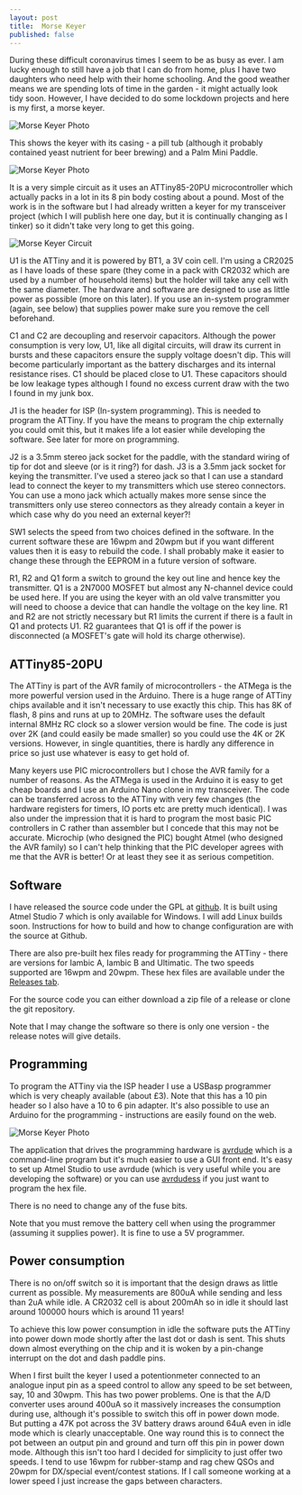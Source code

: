 ```yaml
---
layout: post
title:  Morse Keyer
published: false
---
```


During these difficult coronavirus times I seem to be as busy as ever. I am lucky enough to still have a job that I can do from home, 
plus I have two daughters who need help with their home schooling. And the good weather means we are spending lots of time in 
the garden - it might actually look tidy soon. However, I have decided to do some lockdown projects and here is my first, a morse keyer.

![Morse Keyer Photo](/images/MorseKeyer.jpg)

This shows the keyer with its casing - a pill tub (although it probably contained yeast nutrient for beer brewing) and a Palm Mini 
Paddle.

![Morse Keyer Photo](/images/MorseKeyer2.jpg)

It is a very simple circuit as it uses an ATTiny85-20PU microcontroller which actually packs in a lot in its 8 pin body costing about 
a pound. Most of the work is in the software but I had already written a keyer for my transceiver project (which I will publish here
one day, but it is continually changing as I tinker) so it didn't take very long to get this going.

![Morse Keyer Circuit](/images/MorseKeyer.png)

U1 is the ATTiny and it is powered by BT1, a 3V coin cell. I'm using a CR2025 as I have loads of these spare (they come in a pack with 
CR2032 which are used by a number of household items) but the holder will take any cell with the same diameter. The hardware and
software are designed to use as little power as possible (more on this later). If you use an in-system programmer (again, see below) 
that supplies power
make sure you remove the cell beforehand.

C1 and C2 are decoupling and reservoir capacitors. Although the power consumption is very low, U1, like all digital circuits, will draw 
its current in bursts and these capacitors ensure the supply voltage doesn't dip. This will become particularly important as the battery 
discharges and its internal resistance rises. C1 should be placed close to U1. These capacitors should be low leakage types although I
found no excess current draw with the two I found in my junk box.

J1 is the header for ISP (In-system programming). This is needed to program the ATTiny. If you have the means to program the chip
externally you could omit this, but it makes life a lot easier while developing the software. See later for more on programming.

J2 is a 3.5mm stereo jack socket for the paddle, with the standard wiring of tip for dot and sleeve (or is it ring?) for dash.
J3 is a 3.5mm jack socket for keying the transmitter. I've used a stereo jack so that I can use a standard lead to connect the keyer 
to my transmitters which use stereo connectors. You
can use a mono jack which actually makes more sense since the transmitters only use stereo connectors as they already contain a keyer
in which case why do you need an external keyer?!

SW1 selects the speed from two choices defined in the software. In the current software these are 16wpm and 20wpm but if you want
different values then it is easy to rebuild the code. I shall probably make it easier to change these through the EEPROM in a future
version of software.

R1, R2 and Q1 form a switch to ground the key out line and hence key the transmitter. Q1 is a 2N7000 MOSFET but almost any N-channel
device could be used here. If you are using the keyer with an old valve transmitter you will need to choose a device that can handle
the voltage on the key line. R1 and R2 are not strictly necessary but R1 limits the current if there is a fault in Q1 and protects U1.
R2 guarantees that Q1 is off if the power is disconnected (a MOSFET's gate will hold its charge otherwise).

## ATTiny85-20PU

The ATTiny is part of the AVR family of microcontrollers - the ATMega is the more powerful version used in the Arduino.
There is a huge range of ATTiny chips available and it isn't necessary to use exactly this chip. This has 8K of flash, 8 pins and runs
at up to
20MHz. The software uses the default internal 8MHz RC clock so a slower version would be fine. The code is just over 2K (and could
easily be made smaller) so you could use the 4K or 2K versions. However, in single quantities, there is hardly any difference in price
so just use whatever is easy to get hold of.

Many keyers use PIC microcontrollers but I chose the AVR family for a number of reasons. As the ATMega is used in the Arduino
it is easy to get cheap boards and I use an Arduino Nano clone in my transceiver. The code can be transferred across
to the ATTiny with very few changes (the hardware registers for timers, IO ports etc are pretty much identical).
I was also under the impression that it is hard to program the most basic PIC controllers in C
rather than assembler but I concede that this may not be accurate. Microchip (who designed the PIC) bought Atmel (who designed the AVR
family) so I can't help thinking that the PIC developer agrees with me that the AVR is better! Or at least they see it as serious
competition.

## Software

I have released the source code under the GPL at [github](https://github.com/G4TGJ/MorseKeyer). It is built using Atmel Studio 7 which
is only available for Windows. I will add Linux builds soon. Instructions for how to build and how to change configuration are with
the source at Github.

There are also pre-built hex files
ready for programming the ATTiny - there are versions for Iambic A, Iambic B and Ultimatic. The two speeds supported are 16wpm and
20wpm. These hex files are available under the [Releases tab](https://github.com/G4TGJ/MorseKeyer/releases). 

For the source code you can either download a zip file of a release or
clone the git repository.

Note that I may change the software so there is only one version - the release notes will give details.

## Programming

To program the ATTiny via the ISP header I use a USBasp programmer which is very cheaply available (about £3). Note that this has 
a 10 pin header so I also have a 10 to 6 pin adapter. It's also possible to use an Arduino for the programming - instructions are
easily found on the web.

![Morse Keyer Photo](/images/MorseKeyer3.jpg)

The application that drives the programming hardware is [avrdude](https://www.nongnu.org/avrdude/) which is a command-line program but 
it's much easier to use a GUI front end. It's easy to set up Atmel Studio to use avrdude (which is very useful while you are
developing the software) or you can use 
[avrdudess](https://blog.zakkemble.net/avrdudess-a-gui-for-avrdude/) if you just want to program the hex file.

There is no need to change any of the fuse bits.

Note that you must remove the battery cell when using the programmer (assuming it supplies power). It is fine to use a 5V programmer.

## Power consumption

There is no on/off switch so it is important that the design draws as little current as possible. My measurements are 800uA while
sending and less than 2uA while idle. A CR2032 cell is about 200mAh so in idle it should last around 100000 hours which is around 11
years!

To achieve this low power consumption in idle the software puts the ATTiny into power down mode shortly after the last dot 
or dash is sent. This shuts down almost everything on the chip and it is woken by a pin-change interrupt on the dot and dash paddle 
pins.

When I first built the keyer I used a potentionmeter connected to an analogue input pin as a speed control to allow any speed to be
set between, say, 10 and 30wpm. This has two power problems. One is that the A/D converter uses around 400uA so it massively increases
the consumption during use, although it's possible to switch this off in power down mode. But putting a 47K pot across the 3V battery
draws around 64uA even in idle mode which is clearly unacceptable. One way round this is to connect the pot between an output pin and
ground and turn off this pin in power down mode. Although this isn't too hard I decided for simplicity to just offer two speeds. I tend
to use 16wpm for rubber-stamp and rag chew QSOs and 20wpm for DX/special event/contest stations. If I call someone working at a lower
speed I just increase the gaps between characters.
